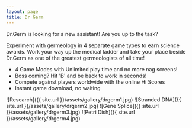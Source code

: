 ```yaml
---
layout: page
title: Dr Germ
---
```

Dr.Germ is looking for a new assistant! Are you up to the task?

Experiment with germeology in 4 separate game types to earn science awards. Work your way up the medical ladder and take your place beside Dr.Germ as one of the greatest germeologists of all time!

- 4 Game Modes with Unlimited play time and no more nag screens!
- Boss coming? Hit 'B' and be back to work in seconds!
- Compete against players worldwide with the online Hi Scores
- Instant game download, no waiting

<div class="gallery" markdown="1">

![Research]({{ site.url }}/assets/gallery/drgerm1.jpg)
![Stranded DNA]({{ site.url }}/assets/gallery/drgerm2.jpg)
![Gene Splice]({{ site.url }}/assets/gallery/drgerm3.jpg)
![Petri Dish]({{ site.url }}/assets/gallery/drgerm4.jpg)

</div>
